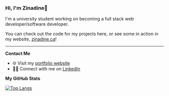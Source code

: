 
### Hi, I'm Zinadine👋
I'm a university student working on becoming a full stack web developer/software developer.

You can check out the code for my projects here, or see some in action in my website, [zinadine.ca](http://zinadine.ca/)!

---

**Contact Me**
-   🌐  Visit my  [portfolio website](https://zinadine.ca/)
-   👨‍💼  Connect with me on  [LinkedIn](https://www.linkedin.com/in/zinadine-mu%C3%B1oz-luna-464405202/)


**My GitHub Stats**

[![Top Langs](https://github-readme-stats.vercel.app/api/top-langs/?username=zizoumunoz&layout=compact)](https://github.com/anuraghazra/github-readme-stats)
<!--
**zizoumunoz/zizoumunoz** is a ✨ _special_ ✨ repository because its `README.md` (this file) appears on your GitHub profile.

Here are some ideas to get you started:

- 🔭 I’m currently working on ...
- 🌱 I’m currently learning ...
- 👯 I’m looking to collaborate on ...
- 🤔 I’m looking for help with ...
- 💬 Ask me about ...
- 📫 How to reach me: ...
- 😄 Pronouns: ...
- ⚡ Fun fact: ...
-->
